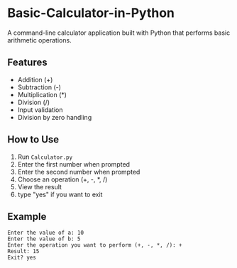 # Basic-Calculator-in-Python
A command-line calculator application built with Python that performs basic arithmetic operations.
## Features
- Addition (+)
- Subtraction (-)
- Multiplication (*)
- Division (/)
- Input validation
- Division by zero handling
## How to Use
1. Run `Calculator.py`
2. Enter the first number when prompted
3. Enter the second number when prompted
4. Choose an operation (+, -, *, /)
5. View the result
6. type "yes" if you want to exit
## Example
```
Enter the value of a: 10
Enter the value of b: 5
Enter the operation you want to perform (+, -, *, /): +
Result: 15
Exit? yes

```
